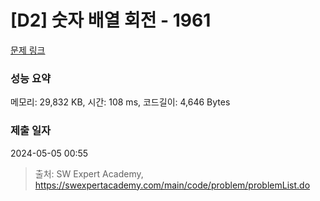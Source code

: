 # [D2] 숫자 배열 회전 - 1961 

[문제 링크](https://swexpertacademy.com/main/code/problem/problemDetail.do?contestProbId=AV5Pq-OKAVYDFAUq) 

### 성능 요약

메모리: 29,832 KB, 시간: 108 ms, 코드길이: 4,646 Bytes

### 제출 일자

2024-05-05 00:55



> 출처: SW Expert Academy, https://swexpertacademy.com/main/code/problem/problemList.do